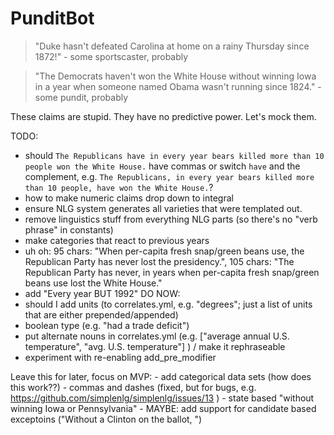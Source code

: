 PunditBot
=========

> "Duke hasn't defeated Carolina at home on a rainy Thursday since 1872!" - some sportscaster, probably

> "The Democrats haven't won the White House without winning Iowa in a year when someone named Obama wasn't running since 1824." - some pundit, probably

These claims are stupid. They have no predictive power. Let's mock them.

TODO:
  - should `The Republicans have in every year bears killed more than 10 people won the White House.` have commas or switch `have` and the complement, e.g. `The Republicans, in every year bears killed more than 10 people, have won the White House.`?
  - how to make numeric claims drop down to integral
  - ensure NLG system generates all varieties that were templated out.
  - remove linguistics stuff from everything NLG parts (so there's no "verb phrase" in constants)
  - make categories that react to previous years
  - uh oh: 95 chars: "When per-capita fresh snap/green beans use, the Republican Party has never lost the presidency.", 105 chars: "The Republican Party has never, in years when per-capita fresh snap/green beans use lost the White House."
  - add "Every year BUT 1992"
  DO NOW: 
  - should I add units (to correlates.yml, e.g. "degrees"; just a list of units that are either prepended/appended)
  - boolean type (e.g. "had a trade deficit")
  - put alternate nouns in correlates.yml (e.g. ["average annual U.S. temperature", "avg. U.S. temperature"] ) / make it rephraseable
  - experiment with re-enabling add_pre_modifier



Leave this for later, focus on MVP:
    - add categorical data sets (how does this work??)
    - commas and dashes (fixed, but for bugs, e.g. https://github.com/simplenlg/simplenlg/issues/13 )
    - state based "without winning Iowa or Pennsylvania"
    - MAYBE: add support for candidate based exceptoins ("Without a Clinton on the ballot, ")
